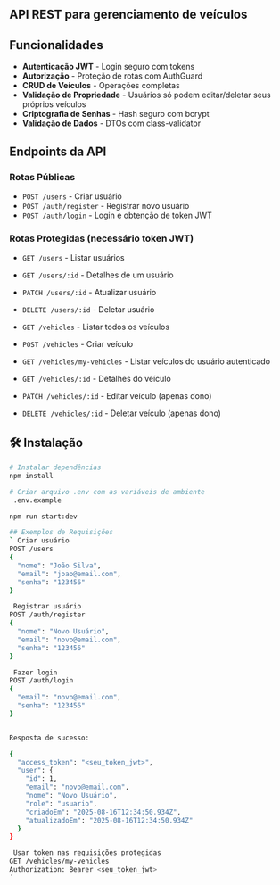 
## API REST para gerenciamento de veículos

##  Funcionalidades

-  **Autenticação JWT** - Login seguro com tokens
-  **Autorização** - Proteção de rotas com AuthGuard
-  **CRUD de Veículos** - Operações completas
-  **Validação de Propriedade** - Usuários só podem editar/deletar seus próprios veículos
-  **Criptografia de Senhas** - Hash seguro com bcrypt
-  **Validação de Dados** - DTOs com class-validator

##  Endpoints da API

###  Rotas Públicas
- `POST /users` - Criar usuário
- `POST /auth/register` - Registrar novo usuário
- `POST /auth/login` - Login e obtenção de token JWT

###  Rotas Protegidas (necessário token JWT)
- `GET /users` - Listar usuários
- `GET /users/:id` - Detalhes de um usuário
- `PATCH /users/:id` - Atualizar usuário
- `DELETE /users/:id` - Deletar usuário

- `GET /vehicles` - Listar todos os veículos
- `POST /vehicles` - Criar veículo
- `GET /vehicles/my-vehicles` - Listar veículos do usuário autenticado
- `GET /vehicles/:id` - Detalhes do veículo
- `PATCH /vehicles/:id` - Editar veículo (apenas dono)
- `DELETE /vehicles/:id` - Deletar veículo (apenas dono)

## 🛠️ Instalação

```bash
# Instalar dependências
npm install

# Criar arquivo .env com as variáveis de ambiente
 .env.example 

npm run start:dev

## Exemplos de Requisições
` Criar usuário
POST /users
{
  "nome": "João Silva",
  "email": "joao@email.com",
  "senha": "123456"
}

 Registrar usuário
POST /auth/register
{
  "nome": "Novo Usuário",
  "email": "novo@email.com",
  "senha": "123456"
}

 Fazer login
POST /auth/login
{
  "email": "novo@email.com",
  "senha": "123456"
}


Resposta de sucesso:

{
  "access_token": "<seu_token_jwt>",
  "user": {
    "id": 1,
    "email": "novo@email.com",
    "nome": "Novo Usuário",
    "role": "usuario",
    "criadoEm": "2025-08-16T12:34:50.934Z",
    "atualizadoEm": "2025-08-16T12:34:50.934Z"
  }
}

 Usar token nas requisições protegidas
GET /vehicles/my-vehicles
Authorization: Bearer <seu_token_jwt>
´